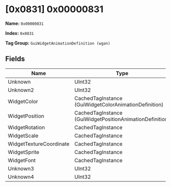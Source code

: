 # [0x0831] 0x00000831

**Name:** ```0x00000831```

**Index:** ```0x0831```

**Tag Group:** ```GuiWidgetAnimationDefinition (wgan)```

## Fields

Name	| Type	| Value
---	|---	|---	|
Unknown	|UInt32	|0
Unknown2	|UInt32	|0
WidgetColor	|CachedTagInstance (GuiWidgetColorAnimationDefinition)	|[[0x083B] 0x0000083B](../GuiWidgetColorAnimationDefinition/083B.md)
WidgetPosition	|CachedTagInstance (GuiWidgetPositionAnimationDefinition)	|[[0x083C] 0x0000083C](../GuiWidgetPositionAnimationDefinition/083C.md)
WidgetRotation	|CachedTagInstance	|null
WidgetScale	|CachedTagInstance	|null
WidgetTextureCoordinate	|CachedTagInstance	|null
WidgetSprite	|CachedTagInstance	|null
WidgetFont	|CachedTagInstance	|null
Unknown3	|UInt32	|0
Unknown4	|UInt32	|0


